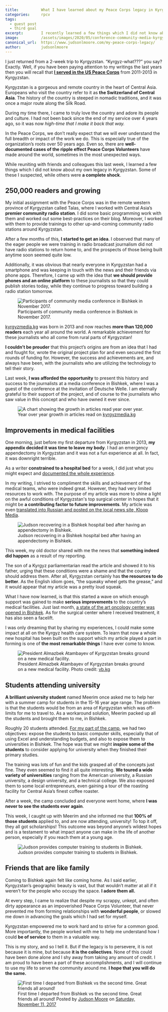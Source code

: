 ```yaml
---
title:			What I have learned about my Peace Corps legacy in Kyrgyzstan
categories:		rpcv
tags:
  - guest post
  - third goal
excerpt:		I recently learned a few things which I did not know about my own legacy in Kyrgyzstan. Some of these I suspected, while others were a complete shock.
image:			/assets/images/2020/05/conference-community-media-kyrgyzstan-nov-2017-judson-keynote.jpg
canonical_url:  https://www.judsonlmoore.com/my-peace-corps-legacy/
author:			judsonlmoore
---
```


I just returned from a 2-week trip to Kyrgyzstan. “Kyrgyz-what???” you say? Exactly. Well, if you have been paying attention to my writings the last years then you will recall that [**I served in the US Peace Corps**](https://www.judsonlmoore.com/categories/#jobs/peace-corps/) from 2011-2013 in Kyrgyzstan.

Kyrgyzstan is a gorgeous and remote country in the heart of Central Asia. Europeans who visit the country refer to it as **the Switzerland of Central Asia**. The history of the country is steeped in nomadic traditions, and it was once a major route along the Silk Road.

During my time there, I came to truly love the country and adore its people and culture. I had not been back since the end of my service over 4 years ago, so it was now *high-time that I make it back that way.*

In the Peace Corps, we don’t really expect that we will ever understand the full breadth or impact of the work we do. This is especially true of the organization’s roots over 50 years ago. Even so, there are **well-documented cases of the ripple effect Peace Corps Volunteers** have made around the world, sometimes in the most unexpected ways.

While reuniting with friends and colleagues this last week, I learned a few things which I did not know about my own legacy in Kyrgyzstan. Some of these I suspected, while others were **a complete shock**.

## 250,000 readers and growing

My initial assignment with the Peace Corps was in the remote western province of Kyrgyzstan called Talas, where I worked with Central Asia’s **premier community radio station**. I did some basic programming work with them and worked out some best-practices on their blog. Moreover, I worked with them to provide trainings to other up-and-coming community radio stations around Kyrgyzstan.

After a few months of this, **I started to get an idea**. I observed that many of the eager people we were training in radio broadcast journalism did not have radio stations to return home to, and the prospects of those being built anytime soon seemed quite low.

Additionally, it was obvious that nearly everyone in Kyrgyzstan had a smartphone and was keeping in touch with the news and their friends via phone apps. Therefore, I came up with the idea that **we should provide phones and an online platform** to these journalists so that they could publish stories today, while they continue to progress toward building a radio station tomorrow.

<figure class="figure">
  <img src="{{ site.url }}/assets/images/2020/05/conference-community-media-kyrgyzstan-nov-2017-group-photo.jpg" class="figure-img img-fluid rounded" alt="Participants of community media conference in Bishkek in November 2017.">
  <figcaption class="figure-caption">Participants of community media conference in Bishkek in November 2017.</figcaption>
</figure>

[kyrgyzmedia.kg](http://kyrgyzmedia.kg/) was born in 2013 and now reaches **more than 120,000 readers** each year all around the world. A remarkable achievement for these journalists who all come from rural parts of Kyrgyzstan!

**I couldn’t be prouder** that this project’s origins are from an idea that I had and fought for, wrote the original project plan for and even secured the first rounds of funding for. However, the success and achievements are, and always have been, with the journalists who are utilizing the technology to tell their story.

Last week, **I was afforded the opportunity** to present this history and success to the journalists at a media conference in Bishkek, where I was a guest of the conference at the invitation of Deutsche Welle. I am eternally grateful to their support of the project, and of course to the journalists who saw value in this concept and who have owned it ever since.

<figure class="figure">
  <img src="{{ site.url }}/assets/images/2020/05/kyrgyzmedia.com-5-year-growth.png" class="figure-img img-fluid rounded" alt="A chart showing the growth in articles read year over year.">
  <figcaption class="figure-caption">Year over year growth in articles read on <a href="http://kyrgyzmedia.kg/" target="_blank">kyrgyzmedia.kg</a></figcaption>
</figure>

## Improvements in medical facilities

One morning, just before my first departure from Kyrgyzstan in 2013, **my appendix decided it was time to leave my body**. I had an emergency appendectomy in Kyrgyzstan and it was not a fun experience at all. In fact, it was downright terrible.

As a writer **constrained to a hospital bed** for a week, I did just what you might expect and [documented the whole experience](https://www.judsonlmoore.com/appendectomy-in-bishkek/).

In my writing, I strived to compliment the skills and achievement of the medical teams, who were indeed great. However, they had very limited resources to work with. The purpose of my article was more to shine a light on the awful conditions of Kyrgyzstan's top surgical center in hopes that it might be **a contributing factor to future improvements**. My article was even [translated into Russian and posted on the local news site, Kloop Media](https://kloop.kg/blog/2013/04/29/kak-amerikanets-perezhil-appenditsit-v-bishkeke/).

<figure class="figure">
  <img src="{{ site.url }}/assets/images/2020/05/Appendectomy-at-Bishkeks-Natonal-Surgical-Center-049.jpg" class="figure-img img-fluid rounded" alt="Judson recovering in a Bishkek hospital bed after having an appendectomy in Bishkek.">
  <figcaption class="figure-caption">Judson recovering in a Bishkek hospital bed after having an appendectomy in Bishkek.</figcaption>
</figure>

This week, my old doctor shared with me the news that **something indeed did happen** as a result of my reporting.

The son of a Kyrgyz parliamentarian read the article and showed it to his father, urging that these conditions were a shame and that the country should address them. After all, Kyrgyzstan certainly has **the resources to do better**. As the English idiom goes, “the squeaky wheel gets the grease,” and it would appear that my article was a pretty loud squeak.

What I have now learned, is that this started a wave on which enough support was gained to make **serious improvements** to the country’s medical facilities. Just last month, [a state of the art oncology center was opened in Bishkek](http://www.vb.kg/doc/367922_atambaev:_narody_nyjno_sozdat_dostoynye_ysloviia_dlia_polycheniia_medpomoshi.html). As for the surgical center where I received treatment, it has also seen a facelift.

I was only dreaming that by sharing my experiences, I could make some impact at all on the Kyrgyz health care system. To learn that now a whole new hospital has been built on the support which my article played a part in forming is one of **the most remarkable things** I have ever come to know.

<figure class="figure">
  <img src="{{ site.url }}/assets/images/2020/05/kyrgyzstan-president-almazbek-atambayev-breaking-ground-hospital.jpg" class="figure-img img-fluid rounded" alt="President Almazbek Atambayev of Kyrgyzstan breaks ground on a new medical facility.">
  <figcaption class="figure-caption">President Almazbek Atambayev of Kyrgyzstan breaks ground on a new medical facility. Photo credit: <a href="http://www.vb.kg/doc/367922_atambaev:_narody_nyjno_sozdat_dostoynye_ysloviia_dlia_polycheniia_medpomoshi.html" target="_blank"> vb.kg</a></figcaption>
</figure>

## Students attending university

**A brilliant university student** named Meerim once asked me to help her with a summer camp for students in the 15-16 year age range. The problem is that the students would be from an area of Kyrgyzstan which was off-limits for me to travel to. As a workaround solution, Meerim packed up all the students and brought them to me, in Bishkek.

Roughly 20 students attended. [For my part of the camp](https://www.judsonlmoore.com/bishkek-ict-training/), we had two objectives: expose the students to basic computer skills, especially that of using Excel and understanding budgets, and also to expose them to universities in Bishkek. The hope was that we might **inspire some of the students** to consider applying for university when they finished their primary studies.

The training was lots of fun and the kids grasped all of the concepts just fine. They even seemed to find it all quite interesting. **We toured a wide variety of universities** ranging from the American university, a Russian university, a design university, and a technical college. We also exposed them to some local entrepreneurs, even gaining a tour of the roasting facility for Central Asia’s finest coffee roaster.

After a week, the camp concluded and everyone went home, where **I was never to see the students ever again**.

This week, I caught up with Meerim and she informed me that **100% of those students** applied to, and are now attending, university! To top it off, they all got scholarships! This outcome was beyond anyone’s wildest hopes and is a testament to what impact anyone can make in the life of another person, especially if you reach them at a young age.

<figure class="figure">
  <img src="{{ site.url }}/assets/images/2020/05/Bishkek-ICT-Training.jpg" class="figure-img img-fluid rounded" alt="Judson provides computer training to students in Bishkek.">
  <figcaption class="figure-caption">Judson provides computer training to students in Bishkek.</figcaption>
</figure>

## Friends that are like family

Coming to Bishkek again felt like coming home. As I said earlier, Kyrgyzstan’s geographic beauty is vast, but that wouldn’t matter at all if it weren’t for the people who occupy the space. **I adore them all.**

At every step, I came to realize that despite my scrappy, unkept, and often dirty appearance as an impoverished Peace Corps Volunteer, that never prevented me from forming relationships with **wonderful people**, or slowed me down in advancing the goals which I had set for myself.

Kyrgyzstan empowered me to work hard and to strive for a common good. More importantly, the people worked with me to help me understand how I could **be of service** to them in a valuable way.

This is my story, and so I tell it. But if the legacy is to persevere, it is not because it is mine, but because **it is the collectives**. None of this could have been done alone and I shy away from taking any amount of credit. I am proud to have been a part of these accomplishments, and I will continue to use my life to serve the community around me. **I hope that you will do the same.**

<figure class="figure">
  <img src="{{ site.url }}/assets/images/2020/05/first-vs-second-bishkek-departure.png" class="figure-img img-fluid rounded" alt="First time I departed from Bishkek vs the second time. Great friends all around!">
  <figcaption class="figure-caption">First time I departed from Bishkek vs the second time. Great friends all around! Posted by <a href="https://www.facebook.com/judsonlmoore" target="_blank">Judson Moore</a> on <a href="https://www.facebook.com/judsonlmoore/posts/10108298844121885" target="_blank">Saturday, November 11, 2017</a></figcaption>
</figure>